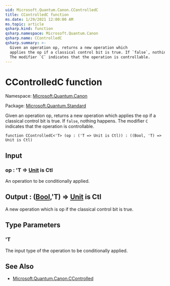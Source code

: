 ```yaml
---
uid: Microsoft.Quantum.Canon.CControlledC
title: CControlledC function
ms.date: 1/29/2021 12:00:00 AM
ms.topic: article
qsharp.kind: function
qsharp.namespace: Microsoft.Quantum.Canon
qsharp.name: CControlledC
qsharp.summary: >-
  Given an operation op, returns a new operation which
  applies the op if a classical control bit is true. If `false`, nothing happens.
  The modifier `C` indicates that the operation is controllable.
---
```


# CControlledC function

Namespace: [Microsoft.Quantum.Canon](xref:Microsoft.Quantum.Canon)

Package: [Microsoft.Quantum.Standard](https://nuget.org/packages/Microsoft.Quantum.Standard)


Given an operation op, returns a new operation whichapplies the op if a classical control bit is true. If `false`, nothing happens.The modifier `C` indicates that the operation is controllable.

```qsharp
function CControlledC<'T> (op : ('T => Unit is Ctl)) : ((Bool, 'T) => Unit is Ctl)
```


## Input

### op : 'T => [Unit](xref:microsoft.quantum.lang-ref.unit)  is Ctl

An operation to be conditionally applied.



## Output : ([Bool](xref:microsoft.quantum.lang-ref.bool),'T) => [Unit](xref:microsoft.quantum.lang-ref.unit)  is Ctl

A new operation which is op if the classical control bit is true.

## Type Parameters

### 'T

The input type of the operation to be conditionally applied.

## See Also

- [Microsoft.Quantum.Canon.CControlled](xref:Microsoft.Quantum.Canon.CControlled)